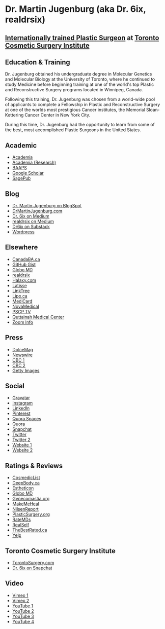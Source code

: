 # Dr. Martin Jugenburg (aka Dr. 6ix, realdrsix)

## **[Internationally trained Plastic Surgeon](https://torontosurgery.com/clinic/dr-jugenburg/ "Dr. Martin Jugenburg: Internationally trained Plastic and Reconstructive Surgeon based in Toronto, Canada") at [Toronto Cosmetic Surgery Institute](https://torontosurgery.com "Toronto Cosmetic Surgery Institute")**

## Education & Training

Dr. Jugenburg obtained his undergraduate degree in Molecular Genetics and Molecular Biology at the University of Toronto, where he continued to study Medicine before beginning training at one of the world's top Plastic and Reconstructive Surgery programs located in Winnipeg, Canada.

Following this training, Dr. Jugenburg was chosen from a world-wide pool of applicants to complete a Fellowship in Plastic and Reconstructive Surgery at one of the worlds most prestigious Cancer institutes, the Memorial Sloan-Kettering Cancer Center in New York City.

During this time, Dr. Jugenburg had the opportunity to learn from some of the best, most accomplished Plastic Surgeons in the United States.

## Academic

- [Academia](https://independent.academia.edu/DrMartinJugenburg "Dr. Martin Jugenburg on Academia.edu")
- [Academia (Research)](https://drmartinjugenburg.academia.edu/research "Dr. Martin Jugenburg's Research on Academia.edu")
- [BAAPS](https://baaps.org.uk/asm/faculty_list.aspx "Dr. Martin Jugenburg")
- [Google Scholar](https://scholar.google.ca/citations?user=oxLktkMAAAAJ&hl=en "Dr. Martin Jugenburg contributions on Google Scholar")
- [SagePub](https://journals.sagepub.com/doi/abs/10.1177/229255030100900405 "Dr. Martin Jugenburg on SagePub")

## Blog

- [Dr. Martin Jugenburg on BlogSpot](http://drmartinjugenburg.blogspot.com/ "Dr. Martin Jugenburg on Blogspot")
- [DrMartinJugenburg.com](https://www.drmartinjugenburg.com/ "Dr. Martin Jugenburg online")
- [Dr. 6ix on Medium](https://medium.com/@dr6ix "Dr. Martin Jugenburg (aka Dr. 6ix) on Medium")
- [realdrsix on Medium](https://medium.com/@realdrsix "Dr. Martin Jugenburg (aka realdrsix) on Medium")
- [Dr6ix on Substack](https://dr6ix.substack.com/about "Dr. Martin Jugenburg (aka Dr. 6ix) on Substack")
- [Wordpress](https://martinjugenburg.wordpress.com/ "Martin Jugenburg on Wordpress")

## Elsewhere

- [CanadaBA.ca](https://www.canadaba.ca/findsurgeon/jugenburg.html "Dr. Martin Jugenburg on CanadaBA.ca")
- [GitHub Gist](https://gist.github.com/JoeyBurzynski/d96ad6948f1f5eefb6173aa14cc3ebf8 "Dr. Martin Jugenburg (aka Dr. 6ix, realdrsix on GitHub Gist")
- [Globo MD](https://globomd.com/providers/ca/martin-jugenburg "Martin Jugenburg on Globo MD")
- [realdrsix](https://gramho.com/profile/realdrsix/503893320 "Dr 6ix (aka realdrsix) on GramHo")
- [Halaxy.com](https://www.halaxy.com/profile/dr-martin-jugenburg/plastic-reconstructive-surgeon/191857 "Dr. Martin Jugenburg on Halaxy.com")
- [Latisse](http://www.latisse.ca/browse/ON/Toronto/969/?doctor_id=1015 "Dr. Martin Jugenburg on Latisse.ca")
- [LinkTree](https://linktr.ee/realdrsix "realdrsix on LinkTree")
- [Lipo.ca](http://www.lipo.ca/findsurgeon/jugenburg.html "Dr. Martin Jugenburg on Lipo.ca")
- [MediCard](https://www.medicard.com/provider-profile.php?id=5849 "Dr. Martin Jugenburg on Medicard")
- [NovaMedical](https://novamedical360.com/case-studies/plastic-surgery-seo "Dr. Martin Jugenburg")
- [PSCP TV](https://www.pscp.tv/realdrsix "realdrsix on PSCP.tv")
- [Quttainah Medical Center](https://www.qmc-intl.com/doctor/dr-martin-jugenburg/ "Dr. Martin Jugenburg at Quttainah Medical Center")
- [Zoom Info](https://www.zoominfo.com/p/Martin-Jugenburg/1315893338 "Martin Jugenburg on ZoomInfo")


## Press

- [DolceMag](https://dolcemag.com/tag/dr-martin-jugenburg "Dr. Martin Jugenburg on DolceMag")
- [Newswire](https://www.newswire.com/news/toronto-plastic-surgeons-tiny-scar-breast-augmentation-most-requested-21258878 "Dr. Martin Jugenburg (aka Dr. 6ix) on Newswire")
- [CBC 1](https://www.cbc.ca/news/health/martin-jugenburg-1.4927771 "Dr. Martin Jugenburg on CBC.ca")
- [CBC 2](https://www.cbc.ca/news/business/plastic-surgery-kylie-jenner-kardashian-lip-enhancement-lip-filler-health-1.4214639 "Dr. Martin Jugenburg on CBC.ca")
- [Getty Images](https://www.gettyimages.com/detail/news-photo/toronto-plastic-surgeon-dr-martin-jugenburg-is-advertising-news-photo/914549770 "Dr. Martin Jugenburg on Getty Images")

## Social

- [Gravatar](https://en.gravatar.com/dr6ix "Dr. 6ix on Gravatar")
- [Instagram](https://www.instagram.com/realdrsix/?hl=en "Dr. 6ix on Instagram")
- [LinkedIn](https://ca.linkedin.com/in/jugenburg "Dr. Martin Jugenburg on LinkedIn")
- [Pinterest](https://www.pinterest.com/drmartinjugenbu/ "Dr. Martin Jugenburg on Pinterest")
- [Quora Spaces](https://quora.com/q/drmartinjugenburg "Dr. Martin Jugenburg (aka Dr. 6ix, realdrsix)")
- [Quora](https://www.quora.com/profile/Martin-Jugenburg "Martin Jugenburg on Quora")
- [Snapchat](https://www.snapchat.com/add/realdrsix "realdrsix on Snapchat")
- [Twitter](https://twitter.com/realdrsix "Dr. 6ix (@realdrsix) on Twitter")
- [Twitter 2](https://twitter.com/askasurgeon?lang=en "Dr. Martin Jugenburg (@askasurgeon) on Twitter")
- [Website 1](https://torontosurgery.com/clinic/dr-jugenburg/ "Dr. Martin Jugenburg (aka Dr. 6ix)")
- [Website 2](https://www.drmartinjugenburg.com/ "Dr. Martin Jugenburg (aka Dr. 6ix)")



## Ratings & Reviews

- [CosmedicList](https://www.cosmediclist.com/profile/martin-jugenburg-md-2/ "Dr. Martin Jugenburg on CosmedicList.com")
- [DeepBody.ca](http://deepbody.ca/profile-dr-martin-jugenburg-md-frcsc/ "Dr. Martin Jugenburg on DeepBody.ca")
- [Estheticon](https://www.estheticon.com/surgeons/jugenburg-martin "Martin Jugenburg on Estheticon")
- [Globo MD](https://globomd.com/providers/ca/martin-jugenburg "Martin Jugenburg on Globo MD")
- [Gynecomastia.org](https://www.gynecomastia.org/forum/surgery-experiences/13/scarless-surgery-with-dr-martin-jugenburg-in-toronto/28840 '"Scarless" Surgery with Dr. Martin Jugenburg in Toronto')
- [MakeMeHeal](http://m.makemeheal.com/directory/viewall.php?userentry_id=27111 "Dr. Martin Jugenburg review on MakeMeHeal.com")
- [NilsenReport](https://nilsenreport.ca/best-plastic-surgeons-in-canada/ "Dr. Martin Jugenburg on NilsenReport")
- [PlasticSurgery.org](https://www.plasticsurgery.org/md/martin-jugenburg.html "Martin Jugenburg on PlasticSurgery.org")
- [RateMDs](https://www.ratemds.com/doctor-ratings/123287/Dr-Martin-Jugenburg-Toronto-ON.html "Dr. Martin Jugenburg on RateMDs.com")
- [RealSelf](https://www.realself.com/dr/martin-jugenburg-toronto-on "Dr. Martin Jugenburg on RealSelf")
- [TheBestRated.ca](https://threebestrated.ca/plastic-surgeon-in-toronto-on "Dr. Martin Jugenburg on TheBestRated.ca")
- [Yelp](https://www.yelp.com/biz/martin-jugenburg-md-frcsc-toronto "Martin Jugenburg on Yelp")

## Toronto Cosmetic Surgery Institute

- [TorontoSurgery.com](https://torontosurgery.com/ "Toronto Cosmetic Surgery Institute")
- [Dr. 6ix on Snapchat](https://torontosurgery.com/snapchat/ "Dr. 6ix on Snapchat")

## Video


- [Vimeo 1](https://vimeo.com/100873452 "Dr. Martin Jugenburg testimonial for Nova Solutions on Vimeo")
- [Vimeo 2](https://vimeo.com/74636004 "Dr. Martin Jugenburg (aka Dr. 6ix) on Vimeo")
- [YouTube 1](https://www.youtube.com/playlist?list=PLnMS1mTyy4Rdxfov8MhXSTPErSnvabdcE "Dr. Martin Jugenburg")
- [YouTube 2](https://www.youtube.com/watch?v=0XC2cBLDKV4 "Dr. Martin Jugenburg")
- [YouTube 3](https://www.youtube.com/watch?v=MM_p_1wtj1E "Dr. Martin Jugenburg")
- [YouTube 4](https://www.youtube.com/channel/UCni55_KIyCpJn-4IDcOWfQA "Dr. Jugenburg on YouTube")
